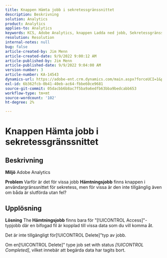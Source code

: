 ```yaml
---
title: Knappen Hämta jobb i sekretessgränssnittet
description: Beskrivning
solution: Analytics
product: Analytics
applies-to: Analytics
keywords: KCS, Adobe Analytics, knappen Ladda ned jobb, Sekretessgränssnitt
resolution: Resolution
internal-notes: null
bug: false
article-created-by: Jim Menn
article-created-date: 9/9/2022 9:00:12 AM
article-published-by: Jim Menn
article-published-date: 9/9/2022 9:04:00 AM
version-number: 3
article-number: KA-14543
dynamics-url: https://adobe-ent.crm.dynamics.com/main.aspx?forceUCI=1&pagetype=entityrecord&etn=knowledgearticle&id=df343ccf-1d30-ed11-9db1-0022480866ad
exl-id: 6b362fcb-0b41-40eb-ac64-fbbe60ce9681
source-git-commit: 05dacbb6b8ac7f5ba9a6edfb63bba9bedcabb653
workflow-type: tm+mt
source-wordcount: '102'
ht-degree: 2%

---
```


# Knappen Hämta jobb i sekretessgränssnittet

## Beskrivning


<b>Miljö</b>
Adobe Analytics

<b>Problem</b>
Varför är det för vissa jobb <b>Hämtningsjobb</b> finns knappen i användargränssnittet för sekretess, men för vissa är den inte tillgänglig även om båda är slutförda utan fel?


## Upplösning


<b>Lösning</b>
The<b> Hämtningsjobb</b> finns bara för &quot;[!UICONTROL Access]&quot;-typjobb där en bifogad fil är kopplad till vissa data som du vill komma åt.

Det är inte tillgängligt för[!UICONTROL Delete]&quot;typ av jobb.

Om en[!UICONTROL Delete]&quot; type job set with status *[!UICONTROL Completed]*, vilket innebär att begärda data har tagits bort.
